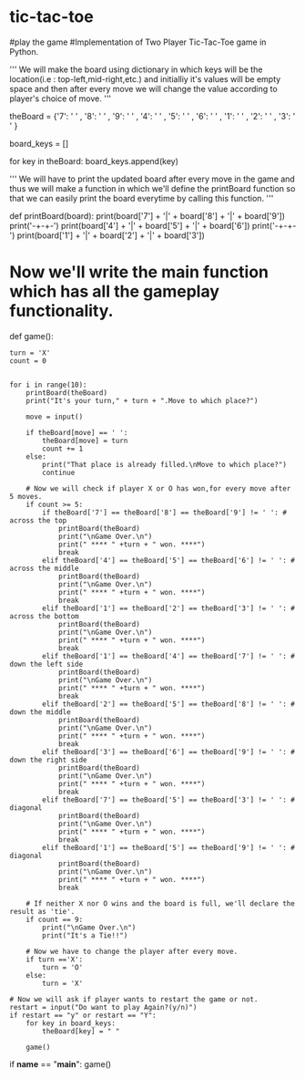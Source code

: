 # tic-tac-toe
#play the game
#Implementation of Two Player Tic-Tac-Toe game in Python.

''' We will make the board using dictionary 
    in which keys will be the location(i.e : top-left,mid-right,etc.)
    and initialliy it's values will be empty space and then after every move 
    we will change the value according to player's choice of move. '''

theBoard = {'7': ' ' , '8': ' ' , '9': ' ' ,
            '4': ' ' , '5': ' ' , '6': ' ' ,
            '1': ' ' , '2': ' ' , '3': ' ' }

board_keys = []

for key in theBoard:
    board_keys.append(key)

''' We will have to print the updated board after every move in the game and 
    thus we will make a function in which we'll define the printBoard function
    so that we can easily print the board everytime by calling this function. '''

def printBoard(board):
    print(board['7'] + '|' + board['8'] + '|' + board['9'])
    print('-+-+-')
    print(board['4'] + '|' + board['5'] + '|' + board['6'])
    print('-+-+-')
    print(board['1'] + '|' + board['2'] + '|' + board['3'])

# Now we'll write the main function which has all the gameplay functionality.
def game():

    turn = 'X'
    count = 0


    for i in range(10):
        printBoard(theBoard)
        print("It's your turn," + turn + ".Move to which place?")

        move = input()        

        if theBoard[move] == ' ':
            theBoard[move] = turn
            count += 1
        else:
            print("That place is already filled.\nMove to which place?")
            continue

        # Now we will check if player X or O has won,for every move after 5 moves. 
        if count >= 5:
            if theBoard['7'] == theBoard['8'] == theBoard['9'] != ' ': # across the top
                printBoard(theBoard)
                print("\nGame Over.\n")                
                print(" **** " +turn + " won. ****")                
                break
            elif theBoard['4'] == theBoard['5'] == theBoard['6'] != ' ': # across the middle
                printBoard(theBoard)
                print("\nGame Over.\n")                
                print(" **** " +turn + " won. ****")
                break
            elif theBoard['1'] == theBoard['2'] == theBoard['3'] != ' ': # across the bottom
                printBoard(theBoard)
                print("\nGame Over.\n")                
                print(" **** " +turn + " won. ****")
                break
            elif theBoard['1'] == theBoard['4'] == theBoard['7'] != ' ': # down the left side
                printBoard(theBoard)
                print("\nGame Over.\n")                
                print(" **** " +turn + " won. ****")
                break
            elif theBoard['2'] == theBoard['5'] == theBoard['8'] != ' ': # down the middle
                printBoard(theBoard)
                print("\nGame Over.\n")                
                print(" **** " +turn + " won. ****")
                break
            elif theBoard['3'] == theBoard['6'] == theBoard['9'] != ' ': # down the right side
                printBoard(theBoard)
                print("\nGame Over.\n")                
                print(" **** " +turn + " won. ****")
                break 
            elif theBoard['7'] == theBoard['5'] == theBoard['3'] != ' ': # diagonal
                printBoard(theBoard)
                print("\nGame Over.\n")                
                print(" **** " +turn + " won. ****")
                break
            elif theBoard['1'] == theBoard['5'] == theBoard['9'] != ' ': # diagonal
                printBoard(theBoard)
                print("\nGame Over.\n")                
                print(" **** " +turn + " won. ****")
                break 

        # If neither X nor O wins and the board is full, we'll declare the result as 'tie'.
        if count == 9:
            print("\nGame Over.\n")                
            print("It's a Tie!!")

        # Now we have to change the player after every move.
        if turn =='X':
            turn = 'O'
        else:
            turn = 'X'        
    
    # Now we will ask if player wants to restart the game or not.
    restart = input("Do want to play Again?(y/n)")
    if restart == "y" or restart == "Y":  
        for key in board_keys:
            theBoard[key] = " "

        game()

if __name__ == "__main__":
    game()

